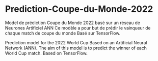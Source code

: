 # Prediction-Coupe-du-Monde-2022
Model de prédiction Coupe du Monde 2022  basé sur un réseau de Neurones Artificiel  ANN
Ce modèle a pour but de prédir le vainqueur de chaque match de coupe du monde
Basé sur TensorFlow.

Prediction model for the 2022 World Cup 
Based on an Artificial Neural Network (ANN). 
The aim of this model is to predict the winner of each World Cup match.
Based on TensorFlow.
